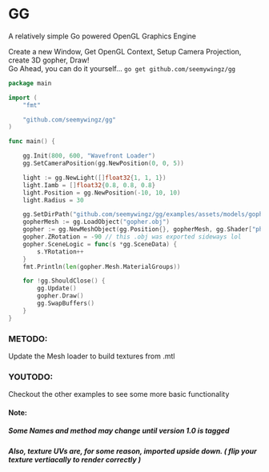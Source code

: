 # GG
A relatively simple Go powered OpenGL Graphics Engine

Create a new Window, Get OpenGL Context, Setup Camera Projection, create 3D gopher, Draw!  
Go Ahead, you can do it yourself...
`go get github.com/seemywingz/gg`
```go
package main

import (
	"fmt"

	"github.com/seemywingz/gg"
)

func main() {

	gg.Init(800, 600, "Wavefront Loader")
	gg.SetCameraPosition(gg.NewPosition(0, 0, 5))

	light := gg.NewLight([]float32{1, 1, 1})
	light.Iamb = []float32{0.8, 0.8, 0.8}
	light.Position = gg.NewPosition(-10, 10, 10)
	light.Radius = 30

	gg.SetDirPath("github.com/seemywingz/gg/examples/assets/models/gopher")
	gopherMesh := gg.LoadObject("gopher.obj")
	gopher := gg.NewMeshObject(gg.Position{}, gopherMesh, gg.Shader["phong"])
	gopher.ZRotation = -90 // this .obj was exported sideways lol
	gopher.SceneLogic = func(s *gg.SceneData) {
		s.YRotation++
	}
	fmt.Println(len(gopher.Mesh.MaterialGroups))

	for !gg.ShouldClose() {
		gg.Update()
		gopher.Draw()
		gg.SwapBuffers()
	}
}

```
### METODO:
Update the Mesh loader to build textures from .mtl  
  
### YOUTODO:
Checkout the other examples to see some more basic functionality

#### Note:
##### Some Names and method may change until version 1.0 is tagged
##### Also, texture UVs are, for some reason, imported upside down. ( flip your texture vertiacally to render correctly  )

